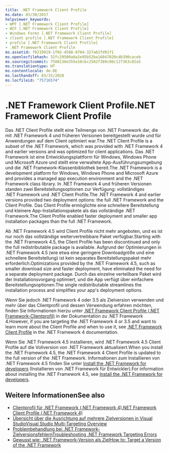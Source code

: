 ```yaml
---
title: .NET Framework Client Profile
ms.date: 03/30/2017
helpviewer_keywords:
- WPF [.NET Framework Client Profile]
- WCF [.NET Framework Client Profile]
- Windows Forms [.NET Framework Client Profile]
- client profile [.NET Framework Client Profile]
- profile [.NET Framework Client Profile]
- .NET Framework Client Profile
ms.assetid: f0219919-1f02-4588-8704-327a62fd91f1
ms.openlocfilehash: 32fc29500a8a2e95b52ba16847020cdb390caceb
ms.sourcegitcommit: 7588136e355e10cbc2582f389c90c127363c02a5
ms.translationtype: HT
ms.contentlocale: de-DE
ms.lasthandoff: 03/15/2020
ms.locfileid: "75716574"
---
```

# <a name="net-framework-client-profile"></a><span data-ttu-id="d7d9e-102">.NET Framework Client Profile</span><span class="sxs-lookup"><span data-stu-id="d7d9e-102">.NET Framework Client Profile</span></span>
<span data-ttu-id="d7d9e-103">Das .NET Client Profile stellt eine Teilmenge von .NET Framework dar, die mit .NET Framework 4 und früheren Versionen bereitgestellt wurde und für Anwendungen auf dem Client optimiert war.</span><span class="sxs-lookup"><span data-stu-id="d7d9e-103">The .NET Client Profile is a subset of the .NET Framework, which was provided with .NET Framework 4 and earlier versions and was optimized for client applications.</span></span> <span data-ttu-id="d7d9e-104">Das .NET Framework ist eine Entwicklungsplattform für Windows, Windows Phone und Microsoft Azure und stellt eine verwaltete App-Ausführungsumgebung und die .NET Framework-Klassenbibliothek bereit.</span><span class="sxs-lookup"><span data-stu-id="d7d9e-104">The .NET Framework is a development platform for Windows, Windows Phone and Microsoft Azure and provides a managed app execution environment and the .NET Framework class library.</span></span> <span data-ttu-id="d7d9e-105">In .NET Framework 4 und früheren Versionen standen zwei Bereitstellungsoptionen zur Verfügung: vollständiges .NET Framework und .NET Client Profile.</span><span class="sxs-lookup"><span data-stu-id="d7d9e-105">The .NET Framework 4 and earlier versions provided two deployment options: the full .NET Framework and the Client Profile.</span></span> <span data-ttu-id="d7d9e-106">Das Client Profile ermöglichte eine schnellere Bereitstellung und kleinere App-Installationspakete als das vollständige .NET Framework.</span><span class="sxs-lookup"><span data-stu-id="d7d9e-106">The Client Profile enabled faster deployment and smaller app installation packages than the full .NET Framework.</span></span>  
  
 <span data-ttu-id="d7d9e-107">Ab .NET Framework 4.5 wird Client Profile nicht mehr angeboten, und es ist nur noch das vollständige weitervertreibbare Paket verfügbar.</span><span class="sxs-lookup"><span data-stu-id="d7d9e-107">Starting with the .NET Framework 4.5, the Client Profile has been discontinued and only the full redistributable package is available.</span></span> <span data-ttu-id="d7d9e-108">Aufgrund der Optimierungen in .NET Framework 4.5 (wie etwa eine geringere Downloadgröße und eine schnellere Bereitstellung) ist kein separates Bereitstellungspaket mehr erforderlich.</span><span class="sxs-lookup"><span data-stu-id="d7d9e-108">Optimizations provided by the .NET Framework 4.5, such as smaller download size and faster deployment, have eliminated the need for a separate deployment package.</span></span> <span data-ttu-id="d7d9e-109">Durch das einzelne verteilbare Paket wird der Installationsvorgang optimiert, und die App verfügt über einfachere Bereitstellungsoptionen.</span><span class="sxs-lookup"><span data-stu-id="d7d9e-109">The single redistributable streamlines the installation process and simplifies your app's deployment options.</span></span>  
  
 <span data-ttu-id="d7d9e-110">Wenn Sie jedoch .NET Framework 4 oder 3.5 als Zielversion verwenden und mehr über das Clientprofil und dessen Verwendung erfahren möchten, finden Sie Informationen hierzu unter [.NET Framework Client Profile (.NET Framework-Clientprofil)](https://docs.microsoft.com/previous-versions/dotnet/netframework-4.0/cc656912%28v=vs.100%29) in der Dokumentation zu .NET Framework 4.</span><span class="sxs-lookup"><span data-stu-id="d7d9e-110">However, if you are targeting the .NET Framework 4 or 3.5 and want to learn more about the Client Profile and when to use it, see [.NET Framework Client Profile](https://docs.microsoft.com/previous-versions/dotnet/netframework-4.0/cc656912%28v=vs.100%29) in the .NET Framework 4 documentation.</span></span>  
  
 <span data-ttu-id="d7d9e-111">Wenn Sie .NET Framework 4.5 installieren, wird .NET Framework 4.5 Client Profile auf die Vollversion von .NET Framework aktualisiert.</span><span class="sxs-lookup"><span data-stu-id="d7d9e-111">When you install the .NET Framework 4.5, the .NET Framework 4 Client Profile is updated to the full version of the .NET Framework.</span></span> <span data-ttu-id="d7d9e-112">Informationen zum Installieren von .NET Framework 4.5 finden Sie unter [Install the .NET Framework for developers](../install/guide-for-developers.md) (Installieren von .NET Framework für Entwickler).</span><span class="sxs-lookup"><span data-stu-id="d7d9e-112">For information about installing the .NET Framework 4.5, see [Install the .NET Framework for developers](../install/guide-for-developers.md).</span></span>  
  
## <a name="see-also"></a><span data-ttu-id="d7d9e-113">Weitere Informationen</span><span class="sxs-lookup"><span data-stu-id="d7d9e-113">See also</span></span>

- [<span data-ttu-id="d7d9e-114">Clientprofil für .NET Framework (.NET Framework 4)</span><span class="sxs-lookup"><span data-stu-id="d7d9e-114">.NET Framework Client Profile (.NET Framework 4)</span></span>](https://docs.microsoft.com/previous-versions/dotnet/netframework-4.0/cc656912%28v=vs.100%29)
- [<span data-ttu-id="d7d9e-115">Übersicht über die Ausrichtung auf mehrere Zielversionen in Visual Studio</span><span class="sxs-lookup"><span data-stu-id="d7d9e-115">Visual Studio Multi-Targeting Overview</span></span>](/visualstudio/ide/visual-studio-multi-targeting-overview)
- [<span data-ttu-id="d7d9e-116">Problembehandlung bei .NET Framework-Zielversionsfehlern</span><span class="sxs-lookup"><span data-stu-id="d7d9e-116">Troubleshooting .NET Framework Targeting Errors</span></span>](/visualstudio/msbuild/troubleshooting-dotnet-framework-targeting-errors)
- [<span data-ttu-id="d7d9e-117">Gewusst wie: .NET Framework-Version als Ziel</span><span class="sxs-lookup"><span data-stu-id="d7d9e-117">How to: Target a Version of the .NET Framework</span></span>](/visualstudio/ide/visual-studio-multi-targeting-overview)
